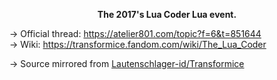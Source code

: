 <p align='center'><b>The 2017's Lua Coder Lua event.</b></p>

→ Official thread: https://atelier801.com/topic?f=6&t=851644<br>
→ Wiki: https://transformice.fandom.com/wiki/The_Lua_Coder

→ Source mirrored from [Lautenschlager-id/Transformice](https://github.com/Lautenschlager-id/Transformice/blob/master/Events/Lua%20Coder%202017.lua)
